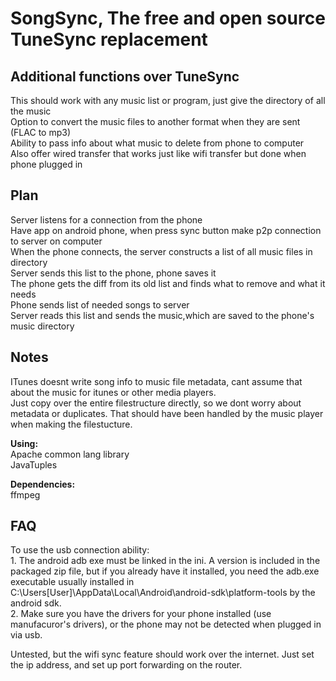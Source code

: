 SongSync, The free and open source TuneSync replacement
==========================

Additional functions over TuneSync
-
This should work with any music list or program, just give the directory of all the music  
Option to convert the music files to another format when they are sent (FLAC to mp3)  
Ability to pass info about what music to delete from phone to computer  
Also offer wired transfer that works just like wifi transfer but done when phone plugged in  

Plan
-
Server listens for a connection from the phone  
Have app on android phone, when press sync button make p2p connection to server on computer  
When the phone connects, the server constructs a list of all music files in directory  
Server sends this list to the phone, phone saves it  
The phone gets the diff from its old list and finds what to remove and what it needs  
Phone sends list of needed songs to server  
Server reads this list and sends the music,which are saved to the phone's music directory  
  
Notes
-
ITunes doesnt write song info to music file metadata, cant assume that about the music for itunes or other media players.  
Just copy over the entire filestructure directly, so we dont worry about metadata or duplicates. That should have been handled by the music player when making the filestucture.    
   
**Using:**   
Apache common lang library  
JavaTuples  
  
**Dependencies:**  
ffmpeg  

FAQ
-
To use the usb connection ability:  
	1. The android adb exe must be linked in the ini. A version is included in the packaged zip file, but if you already have it installed, you need the adb.exe executable usually installed in C:\Users\[User]\AppData\Local\Android\android-sdk\platform-tools by the android sdk.  
	2. Make sure you have the drivers for your phone installed (use manufacuror's drivers), or the phone may not be detected when plugged in via usb.    
	
Untested, but the wifi sync feature should work over the internet. Just set the ip address, and set up port forwarding on the router.